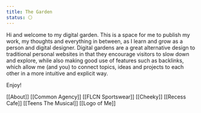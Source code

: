 ```yaml
---
title: The Garden 
status: ⚪
---
```


Hi and welcome to my digital garden. This is a space for me to publish my work, my thoughts and everything in between, as I learn and grow as a person and digital designer. Digital gardens are a great alternative design to traditional personal websites in that they encourage visitors to slow down and explore, while also making good use of features such as backlinks, which allow me (and you) to connect topics, ideas and projects to each other in a more intuitive and explicit way.

Enjoy!

[[About]] [[Common Agency]] [[FLCN Sportswear]] [[Cheeky]] [[Recess Cafe]] [[Teens The Musical]] [[Logo of Me]]

